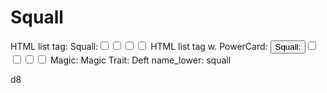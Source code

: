# Squall

HTML list tag: <tr><td>Squall:</td><td><input type="checkbox" name="attr_squall" value="1"><span class="checkmark"></span></td><td><input type="checkbox" name="attr_squall" value="2"><span class="checkmark"></span></td><td><input type="checkbox" name="attr_squall" value="3"><span class="checkmark"></span></td><td><input type="checkbox" name="attr_squall" value="4"><span class="checkmark"></span></td></tr>
HTML list tag w. PowerCard: <tr><td><button class="txt-btn" type="roll" value="!power {{
--name|@{name} - Squall
--Result Set| [[ [$skill|XPND] @{BAMF|challenge}d@{squall}>4]]
--Hits|[^skill.ss]
--1s|[^skill.ones]
--format|skillcheck
}}">Squall:</button></td><td><input type="checkbox" name="attr_squall" value="6"><span class="checkmark"></span></td><td><input type="checkbox" name="attr_squall" value="8"><span class="checkmark"></span></td><td><input type="checkbox" name="attr_squall" value="10"><span class="checkmark"></span></td><td><input type="checkbox" name="attr_squall" value="12"><span class="checkmark"></span></td></tr>
Magic: Magic
Trait: Deft
name_lower: squall

d8